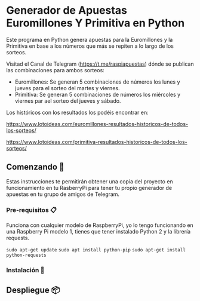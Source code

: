 # Generador de Apuestas Euromillones Y Primitiva en Python

Este programa en Python genera apuestas para la Euromillones y la Primitiva en base a los números que más se repiten a lo largo de los sorteos.

Visitad el Canal de Telegram (https://t.me/raspiapuestas) dónde se publican las combinaciones para ambos sorteos:

- Euromillones: Se generan 5 combinaciones de números los lunes y jueves para el sorteo del martes y viernes.
- Primitiva: Se generan 5 combinaciones de números los miércoles y viernes par ael sorteo del jueves y sábado.

Los históricos con los resultados los podéis encontrar en:

https://www.lotoideas.com/euromillones-resultados-historicos-de-todos-los-sorteos/

https://www.lotoideas.com/primitiva-resultados-historicos-de-todos-los-sorteos/


## Comenzando 🚀

Estas instrucciones te permitirán obtener una copia del proyecto en funcionamiento en tu RasberryPi para tener tu propio generador de apuestas en tu grupo de amigos de Telegram.

### Pre-requisitos 📋

Funciona con cualquier modelo de RaspberryPi, yo lo tengo funcionando en una Raspberry Pi modelo 1, tienes que tener instalado Python 2 y la librería requests.

`sudo apt-get update`
`sudo apt install python-pip`
`sudo apt-get install python-requests`

### Instalación 🔧



## Despliegue 📦




